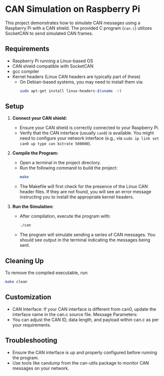 # CAN Simulation on Raspberry Pi

This project demonstrates how to simulate CAN messages using a Raspberry Pi with a CAN shield. The provided C program (`can.c`) utilizes SocketCAN to send simulated CAN frames.

## Requirements

- Raspberry Pi running a Linux-based OS
- CAN shield compatible with SocketCAN
- gcc compiler
- Kernel headers (Linux CAN headers are typically part of these)
  - On Debian-based systems, you may need to install them via:
    ```bash
    sudo apt-get install linux-headers-$(uname -r)
    ```

## Setup

1. **Connect your CAN shield:**
   - Ensure your CAN shield is correctly connected to your Raspberry Pi.
   - Verify that the CAN interface (usually `can0`) is available. You might need to configure your network interface (e.g., via `sudo ip link set can0 up type can bitrate 500000`).

2. **Compile the Program:**
   - Open a terminal in the project directory.
   - Run the following command to build the project:
     ```bash
     make
     ```
   - The Makefile will first check for the presence of the Linux CAN header files. If they are not found, you will see an error message instructing you to install the appropriate kernel headers.

3. **Run the Simulation:**
   - After compilation, execute the program with:
     ```bash
     ./can
     ```
   - The program will simulate sending a series of CAN messages. You should see output in the terminal indicating the messages being sent.

## Cleaning Up

To remove the compiled executable, run:
```bash
make clean
```

## Customization

- CAN Interface:
If your CAN interface is different from can0, update the interface name in the can.c source file.
Message Parameters:
- You can adjust the CAN ID, data length, and payload within can.c as per your requirements.


## Troubleshooting

- Ensure the CAN interface is up and properly configured before running the program.
- Use tools like candump from the can-utils package to monitor CAN messages on your network.
